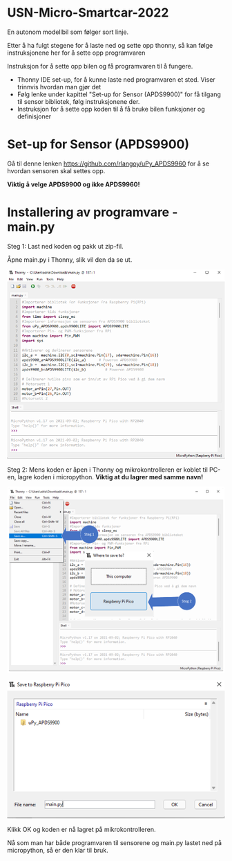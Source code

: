 # USN-Micro-Smartcar-2022
En autonom modellbil som følger sort linje.

Etter å ha fulgt stegene for å laste ned og sette opp thonny, så kan følge instruksjonene her for å sette opp programvaren

Instruksjon for å sette opp bilen og få programvaren til å fungere.
- Thonny IDE set-up, for å kunne laste ned programvaren et sted. Viser trinnvis hvordan man gjør det
- Følg lenke under kapittel "Set-up for Sensor (APDS9900)" for få tilgang til sensor bibliotek, følg instruksjonene der.
- Instruksjon for å sette opp koden til å få bruke bilen funksjoner og definisjoner



# Set-up for Sensor (APDS9900)
Gå til denne lenken https://github.com/rlangoy/uPy_APDS9960  for å se hvordan sensoren skal settes opp.

**Viktig å velge APDS9900 og ikke APDS9960!**


# Installering av programvare - main.py
Steg 1: Last ned koden og pakk ut zip-fil.

Åpne main.py i Thonny, slik vil den da se ut.

![](Images/Kodethonny.png)

Steg 2: Mens koden er åpen i Thonny og mikrokontrolleren er koblet til PC-en, lagre koden i micropython. **Viktig at du lagrer med samme navn!**

![](Images/saveas.png)

![](Images/savemain.png)


Klikk OK og koden er nå lagret på mikrokontrolleren.


Nå som man har både programvaren til sensorene og main.py lastet ned på micropython, så er den klar til bruk.

